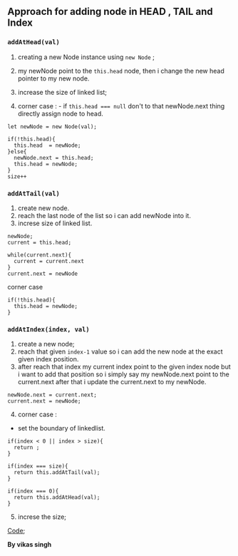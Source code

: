 ## Approach for adding node in HEAD , TAIL and Index

### `addAtHead(val)` 

1. creating a new Node instance using `new Node` ;
2. my newNode point to the `this.head` node, then i change the new head pointer to my new node.
3. increase the size of linked list;

4. corner case : - if `this.head === null` don't to that newNode.next thing directly assign node to head.

```
let newNode = new Node(val);

if(!this.head){
  this.head  = newNode;
}else{
  newNode.next = this.head;
  this.head = newNode;
}
size++
```

### `addAtTail(val)`

1. create new node.
2. reach the last node of the list so i can add newNode into it.
3. increse size of linked list.

```
newNode;
current = this.head;

while(current.next){
  current = current.next
}
current.next = newNode 

```
corner case 
```
if(!this.head){
  this.head = newNode;
}
```

### `addAtIndex(index, val)`

1. create a new node;
2. reach that given `index-1` value so i can add the new node at the exact given index position. 
3. after reach that index my current index point to the given index node but i want to add that position so i simply say my newNode.next point to the current.next after that i update the current.next to my newNode. 

```
newNode.next = current.next;
current.next = newNode;

```
4. corner case : 
*  set the boundary of linkedlist.

```
if(index < 0 || index > size){
  return ;
}

if(index === size){
  return this.addAtTail(val);
}

if(index === 0){
  return this.addAtHead(val);
}
```
5. increse the size;


[Code](./add-in-list.js);

**By vikas singh**
